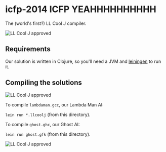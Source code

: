# icfp-2014 ICFP YEAHHHHHHHHHH

The (world's first?) LL Cool J compiler.

![LL Cool J approved](http://media.giphy.com/media/10DDXIuJMGzqbC/giphy.gif)

## Requirements

Our solution is written in Clojure, so you'll need a JVM and [leiningen](http://leiningen.org) to run it.

## Compiling the solutions

![LL Cool J approved](http://uproxx.files.wordpress.com/2013/02/ll-cool-j.gif)

To compile `lambdaman.gcc`, our Lambda Man AI:

`lein run *.llcoolj` (from this directory).

To compile `ghost.ghc`, our Ghost AI:

`lein run ghost.gfk` (from this directory).

![LL Cool J approved](http://24.media.tumblr.com/tumblr_lhv4e40Z1j1qgnq3do1_400.gif)
